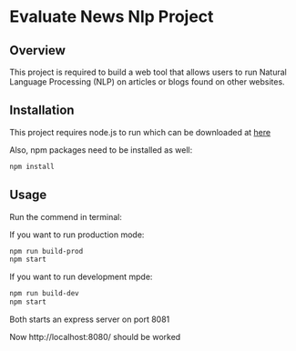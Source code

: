 # Evaluate News Nlp Project

## Overview
This project is required to build a web tool that allows users to run Natural Language Processing (NLP) on articles or blogs found on other websites.

## Installation

This project requires node.js to run which can be downloaded at [here](https://nodejs.org/en/)

Also, npm packages need to be installed as well:

```bash
npm install
```

## Usage
Run the commend in terminal:

If you want to run production mode:

```bash
npm run build-prod
npm start
```

If you want to run development mpde:

```bash
npm run build-dev
npm start
```

Both starts an express server on port 8081

Now http://localhost:8080/ should be worked

